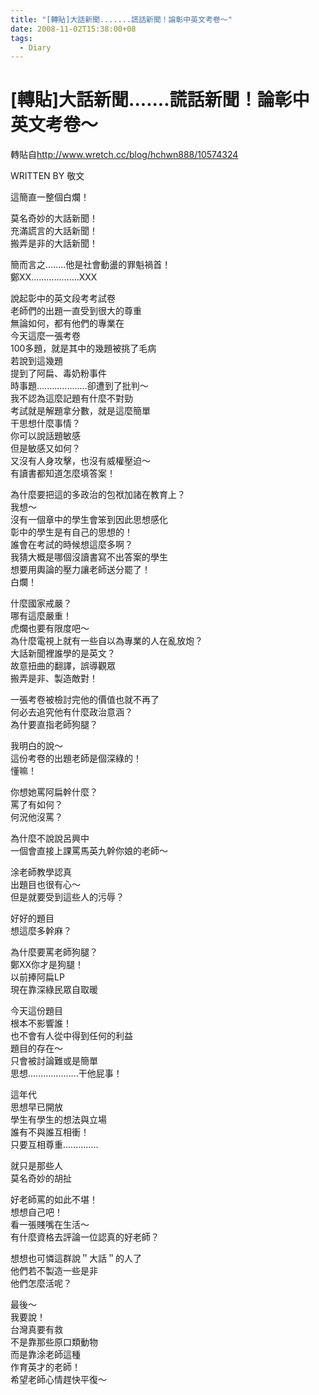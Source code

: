 ```yaml
---
title: "[轉貼]大話新聞.......謊話新聞！論彰中英文考卷～"
date: 2008-11-02T15:38:00+08
tags:
  - Diary
---
```

# [轉貼]大話新聞.......謊話新聞！論彰中英文考卷～

轉貼自<http://www.wretch.cc/blog/hchwn888/10574324>  
  
WRITTEN BY 敬文  
  
這簡直一整個白爛！  
  
莫名奇妙的大話新聞！  
充滿謊言的大話新聞！  
搬弄是非的大話新聞！  
  
簡而言之........他是社會動盪的罪魁禍首！  
鄭XX...................XXX  
  
  
說起彰中的英文段考考試卷  
老師們的出題一直受到很大的尊重  
無論如何，都有他們的專業在  
今天這麼一張考卷  
100多題，就是其中的幾題被挑了毛病  
若說到這幾題  
提到了阿扁、毒奶粉事件  
時事題....................卻遭到了批判～  
我不認為這麼記題有什麼不對勁  
考試就是解題拿分數，就是這麼簡單  
干思想什麼事情？  
你可以說話題敏感  
但是敏感又如何？  
又沒有人身攻擊，也沒有威權壓迫～  
有讀書都知道怎麼填答案！  
  
  
為什麼要把這的多政治的包袱加諸在教育上？  
我想～  
沒有一個章中的學生會笨到因此思想感化  
彰中的學生是有自己的思想的！  
誰會在考試的時候想這麼多啊？  
我猜大概是哪個沒讀書寫不出答案的學生  
想要用輿論的壓力讓老師送分罷了！  
白爛！  
  
  
什麼國家戒嚴？  
哪有這麼嚴重！  
虎爛也要有限度吧～  
為什麼電視上就有一些自以為專業的人在亂放炮？  
大話新聞裡誰學的是英文？  
故意扭曲的翻譯，誤導觀眾  
搬弄是非、製造敵對！  
  
一張考卷被檢討完他的價值也就不再了  
何必去追究他有什麼政治意涵？  
為什要直指老師狗腿？  
  
我明白的說～  
這份考卷的出題老師是個深綠的！  
懂嘛！  
  
你想她罵阿扁幹什麼？  
罵了有如何？  
何況他沒罵？  
  
為什麼不說說呂興中  
一個會直接上課罵馬英九幹你娘的老師～  
  
涂老師教學認真  
出題目也很有心～  
但是就要受到這些人的污辱？  
  
好好的題目  
想這麼多幹麻？  
  
  
為什麼要罵老師狗腿？  
鄭XX你才是狗腿！  
以前捧阿扁LP  
現在靠深綠民眾自取暖  
  
今天這份題目  
根本不影響誰！  
也不會有人從中得到任何的利益  
題目的存在～  
只會被討論難或是簡單  
思想....................干他屁事！  
  
這年代  
思想早已開放  
學生有學生的想法與立場  
誰有不與誰互相衝！  
只要互相尊重..............  
  
  
就只是那些人  
莫名奇妙的胡扯  
  
好老師罵的如此不堪！  
想想自己吧！  
看一張賤嘴在生活～  
有什麼資格去評論一位認真的好老師？  
  
想想也可憐這群說＂大話＂的人了  
他們若不製造一些是非  
他們怎麼活呢？  
  
  
最後～  
我要說！  
台灣真要有救  
不是靠那些原口類動物  
而是靠涂老師這種  
作育英才的老師！  
希望老師心情趕快平復～
